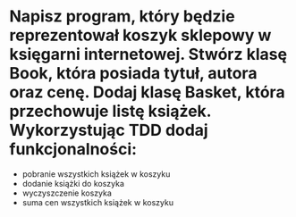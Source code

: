 # Napisz program, który będzie reprezentował koszyk sklepowy w księgarni internetowej. Stwórz klasę Book, która posiada tytuł, autora oraz cenę. Dodaj klasę Basket, która przechowuje listę książek. Wykorzystując TDD dodaj funkcjonalności:
* pobranie wszystkich książek w koszyku
* dodanie książki do koszyka
* wyczyszczenie koszyka 
* suma cen wszystkich książek w koszyku
